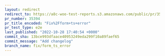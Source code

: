 ```yaml
---
layout: redirect
redirect_to: https://a8c-woo-test-reports.s3.amazonaws.com/public/pr/35394/e2e/index.html
pr_number: 35394
pr_title_encoded: "Fix%2Fform+ts+error"
pr_test_type: e2e
last_published: "2022-10-28 17:40:54 +0000"
commit_sha: 13bce993dfaace40953249eda299f10a89faef65
commit_message: "Add changelog"
branch_name: fix/form_ts_error
---
```

